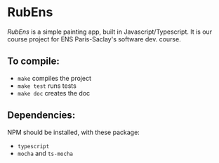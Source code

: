 # RubEns

*RubEns* is a simple painting app, built in Javascript/Typescript.
It is our course project for ENS Paris-Saclay's software dev. course.

## To compile: 

- `make` compiles the project
- `make test` runs tests
- `make doc` creates the doc

## Dependencies: 

NPM should be installed, with these package:

- `typescript`
- `mocha` and `ts-mocha`